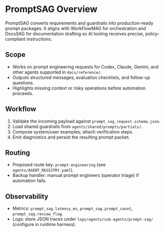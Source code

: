 # PromptSAG Overview

PromptSAG converts requirements and guardrails into production-ready prompt packages. It aligns with WorkFlowMAG for orchestration and DocsSAG for documentation drafting so AI tooling receives precise, policy-compliant instructions.

## Scope
- Works on prompt engineering requests for Codex, Claude, Gemini, and other agents supported in `docs/reference/`.
- Outputs structured messages, evaluation checklists, and follow-up questions.
- Highlights missing context or risky operations before automation proceeds.

## Workflow
1. Validate the incoming payload against `prompt_sag_request.schema.json`.
2. Load shared guardrails from `agents/shared/prompts/partials/`.
3. Compose system/user examples; attach verification steps.
4. Emit diagnostics and persist the resulting prompt packet.

## Routing
- Proposed route key: `prompt-engineering` (see `agents/AGENT_REGISTRY.yaml`).
- Backup handler: manual prompt engineers (operator triage) if automation fails.

## Observability
- Metrics: `prompt_sag.latency_ms`, `prompt_sag.prompt_count`, `prompt_sag.review_flag`.
- Logs: store JSON traces under `logs/agents/sub-agents/prompt-sag/` (configure in runtime harness).
